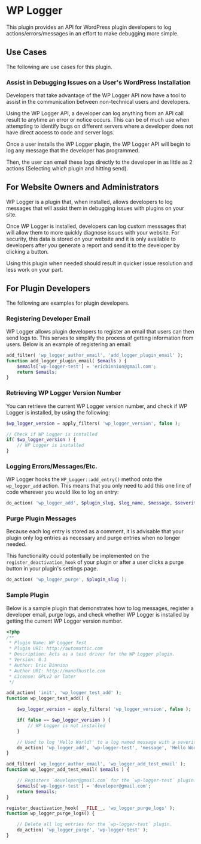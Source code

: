 # WP Logger

This plugin provides an API for WordPress plugin developers to log actions/errors/messages in an effort to make debugging more simple.

## Use Cases

The following are use cases for this plugin.

### Assist in Debugging Issues on a User's WordPress Installation

Developers that take advantage of the WP Logger API now have a tool to assist in the communication between non-technical users and developers.

Using the WP Logger API, a developer can log anything from an API call result to anytime an error or notice occurs. This can be of much use when attempting to identify bugs on different servers where a developer does not have direct access to code and server logs.

Once a user installs the WP Logger plugin, the WP Logger API will begin to log any message that the developer has programmed.

Then, the user can email these logs directly to the developer in as little as 2 actions (Selecting which plugin and hitting send).

## For Website Owners and Administrators

WP Logger is a plugin that, when installed, allows developers to log messages that will assist them in debugging issues with plugins on your site.

Once WP Logger is installed, developers can log custom messsages that will allow them to more quickly diagnose issues with your website. For security, this data is stored on your website and it is only available to developers after *you* generate a report and send it to the developer by clicking a button.

Using this plugin when needed should result in quicker issue resolution and less work on your part.

## For Plugin Developers

The following are examples for plugin developers.

### Registering Developer Email

WP Logger allows plugin developers to register an email that users can then send logs to. This serves to simplify the process of getting information from users. Below is an example of registering an email:

```php
add_filter( 'wp_logger_author_email', 'add_logger_plugin_email' );
function add_logger_plugin_email( $emails ) {
	$emails['wp-logger-test'] = 'ericbinnion@gmail.com';
	return $emails;
}
```

### Retrieving WP Logger Version Number

You can retrieve the current WP Logger version number, and check if WP Logger is installed, by using the following:

```php
$wp_logger_version = apply_filters( 'wp_logger_version', false );

// Check if WP Logger is installed
if( $wp_logger_version ) {
	// WP Logger is installed
}
```

### Logging Errors/Messages/Etc.

WP Logger hooks the `WP_Logger::add_entry()` method onto the `wp_logger_add` action. This means that you only need to add this one line of code wherever you would like to log an entry:

```php
do_action( 'wp_logger_add', $plugin_slug, $log_name, $message, $severity );
```

### Purge Plugin Messages

Because each log entry is stored as a comment, it is advisable that your plugin only log entries as necessary and purge entries when no longer needed.

This functionality could potentially be implemented on the `register_deactivation_hook` of your plugin or after a user clicks a purge button in your plugin's settings page.

```php
do_action( 'wp_logger_purge', $plugin_slug );
```

### Sample Plugin

Below is a sample plugin that demonstrates how to log messages, register a developer email, purge logs, and check whether 
WP Logger is installed by getting the current WP Logger version number.

```php
<?php
/**
 * Plugin Name: WP Logger Test
 * Plugin URI: http://automattic.com
 * Description: Acts as a test driver for the WP Logger plugin.
 * Version: 0.1
 * Author: Eric Binnion
 * Author URI: http://manofhustle.com
 * License: GPLv2 or later
 */

add_action( 'init', 'wp_logger_test_add' );
function wp_logger_test_add() {

	$wp_logger_version = apply_filters( 'wp_logger_version', false );

	if( false == $wp_logger_version ) {
		// WP Logger is not installed
	}

	// Used to log 'Hello World!' to a log named message with a severity of 6.
	do_action( 'wp_logger_add', 'wp-logger-test', 'message', 'Hello World!', 6 );
}

add_filter( 'wp_logger_author_email', 'wp_logger_add_test_email' );
function wp_logger_add_test_email( $emails ) {

	// Registers `developer@gmail.com` for the `wp-logger-test` plugin.
	$emails['wp-logger-test'] = 'developer@gmail.com';
	return $emails;
}

register_deactivation_hook( __FILE__, 'wp_logger_purge_logs' );
function wp_logger_purge_logs() {

	// Delete all log entries for the `wp-logger-test` plugin.
	do_action( 'wp_logger_purge', 'wp-logger-test' );
}
```
